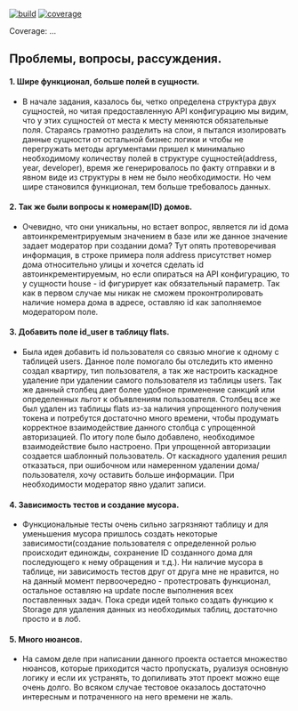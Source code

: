 [![build](https://github.com/magmaheat/avito_tech/actions/workflows/build.yaml/badge.svg)](https://github.com/magmaheat/avito_tech/actions/workflows/build.yaml)
[![coverage](https://img.shields.io/codecov/c/github/magmaheat/avito_tech/master)](https://codecov.io/gh/magmaheat/avito_tech)




Coverage: ...

## Проблемы, вопросы, рассуждения.
#### 1. Шире функционал, больше полей в сущности. 
- В начале задания, казалось бы, четко определена структура двух сущностей, но читая предоставленную API конфигурацию мы видим, что у этих сущностей от места к месту меняются обязательные поля. Стараясь грамотно разделить на слои, я пытался изолировать данные сущности от остальной бизнес логики и чтобы не перегружать методы аргументами пришел к минимально необходимому количеству полей в структуре сущностей(address, year, developer), время же генерировалось по факту отправки и в явном виде из структуры в нем не было необходимости. Но чем шире становился функционал, тем больше требовалось данных. 

#### 2. Так же были вопросы к номерам(ID) домов. 
- Очевидно, что они уникальны, но встает вопрос, является ли id дома автоинкрементрируемым значением в базе или же данное значение задает модератор при создании дома? Тут опять протеворечивая информация, в строке примера поля address присутствет номер дома относительно улицы и хочется сделать id автоинкрементируемым, но если опираться на API конфигурацию, то у сущности house - id фигурирует как обязательный параметр. Так как в первом случае мы никак не сможем проконтролировать наличие номера дома в адресе, оставляю id как заполняемое модератором поле.

#### 3. Добавить поле id_user в таблицу flats.
- Была идея добавить id пользователя со связью многие к одному с таблицей users. Данное поле помогало бы отследить кто именно создал квартиру, тип пользователя, а так же настроить каскадное удаление при удалении самого пользователя из таблицы users. Так же данный столбец дает более удобное применение санкций или определенных льгот к объявлениям пользователя. Столбец все же был удален из таблицы flats из-за наличия упрощенного получения токена и потребутся достаточно много времени, чтобы продумать корректное взаимодействие данного столбца с упрощенной авторизацией. По итогу поле было добавлено, необходимое взаимодействие было настроено. При упрощенной авторизации создается шаблонный пользователь. От каскадного удаления решил отказаться, при ошибочном или намеренном удалении дома/пользователя, хочу оставить больше информации. При необходимости модератор явно удалит записи.

#### 4. Зависимость тестов и создание мусора.
- Функциональные тесты очень сильно загрязняют таблицу и для уменьшения мусора пришлось создать некоторые зависимости(создание пользователя с определенной ролью происходит единожды, сохранение ID созданного дома для последующего к нему обращения и т.д.). Ни наличие мусора в таблице, ни зависимость тестов друг от друга мне не нравится, но на данный момент первоочередно - протестровать функционал, остальное оставляю на update после выполнения всех поставленных задач. Пока среди идей только создать функцию к Storage для удаления данных из необходимых таблиц, достаточно просто и в лоб.

#### 5. Много нюансов.
 - На самом деле при написании данного проекта остается множество нюансов, которые приходится часто пропускать, руализуя основную логику и если их устранять, то допиливать этот проект можно еще очень долго. Во всяком случае тестовое оказалось достаточно интересным и потраченного на него времени не жаль.
